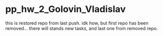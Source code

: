 # pp_hw_2_Golovin_Vladislav
this is restored repo from last push. idk how, but first repo has been removed...
there will stands new tasks, and last one from removed repo.